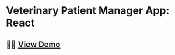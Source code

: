 # Veterinary Patient Manager App: React

## 👨‍💻 [View Demo](https://reverent-mayer-80e953.netlify.app/)
